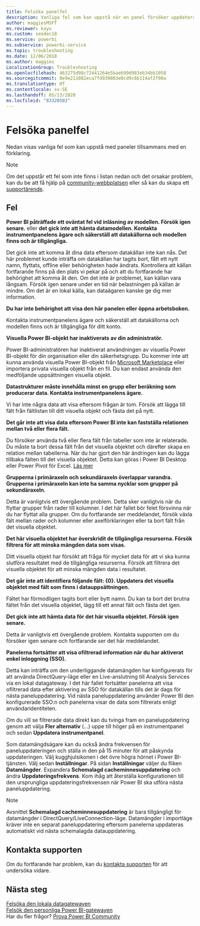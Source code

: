 ```yaml
---
title: Felsöka panelfel
description: Vanliga fel som kan uppstå när en panel försöker uppdatera i Power BI
author: maggiesMSFT
ms.reviewer: kayu
ms.custom: seodec18
ms.service: powerbi
ms.subservice: powerbi-service
ms.topic: troubleshooting
ms.date: 12/06/2018
ms.author: maggies
LocalizationGroup: Troubleshooting
ms.openlocfilehash: 463275d98c72441264e5bae699d983eb34bb1058
ms.sourcegitcommit: 0e9e211082eca7fd939803e0cd9c6b114af2f90a
ms.translationtype: HT
ms.contentlocale: sv-SE
ms.lasthandoff: 05/13/2020
ms.locfileid: "83320502"
---
```

# <a name="troubleshooting-tile-errors"></a>Felsöka panelfel
Nedan visas vanliga fel som kan uppstå med paneler tillsammans med en förklaring.

> [!NOTE]
> Om det uppstår ett fel som inte finns i listan nedan och det orsakar problem, kan du be att få hjälp på [community-webbplatsen](https://community.powerbi.com/) eller så kan du skapa ett [supportärende](https://powerbi.microsoft.com/support/).
> 
> 

## <a name="errors"></a>Fel
**Power BI påträffade ett oväntat fel vid inläsning av modellen. Försök igen senare.**
eller **det gick inte att hämta datamodellen. Kontakta instrumentpanelens ägare och säkerställ att datakällorna och modellen finns och är tillgängliga.**

Det gick inte att komma åt dina data eftersom datakällan inte kan nås. Det här problemet kunde inträffa om datakällan har tagits bort, fått ett nytt namn, flyttats, offline eller behörigheten hade ändrats. Kontrollera att källan fortfarande finns på den plats vi pekar på och att du fortfarande har behörighet att komma åt den. Om det inte är problemet, kan källan vara långsam. Försök igen senare under en tid när belastningen på källan är mindre. Om det är en lokal källa, kan dataägaren kanske ge dig mer information.

**Du har inte behörighet att visa den här panelen eller öppna arbetsboken.**

Kontakta instrumentpanelens ägare och säkerställ att datakällorna och modellen finns och är tillgängliga för ditt konto.

**Visuella Power BI-objekt har inaktiverats av din administratör.**

Power BI-administratören har inaktiverat användningen av visuella Power BI-objekt för din organisation eller din säkerhetsgrupp.
Du kommer inte att kunna använda visuella Power BI-objekt från [Microsoft Marketplace](https://appsource.microsoft.com/marketplace/apps?page=1&product=power-bi-visuals) eller importera privata visuella objekt från en fil. Du kan endast använda den medföljande uppsättningen visuella objekt.


**Datastrukturer måste innehålla minst en grupp eller beräkning som producerar data. Kontakta instrumentpanelens ägare.**

Vi har inte några data att visa eftersom frågan är tom. Försök att lägga till fält från fältlistan till ditt visuella objekt och fästa det på nytt.

**Det går inte att visa data eftersom Power BI inte kan fastställa relationen mellan två eller flera fält.**

Du försöker använda två eller flera fält från tabeller som inte är relaterade. Du måste ta bort dessa fält från det visuella objektet och därefter skapa en relation mellan tabellerna. När du har gjort den här ändringen kan du lägga tillbaka fälten till det visuella objektet. Detta kan göras i Power BI Desktop eller Power Pivot för Excel. [Läs mer](../transform-model/desktop-create-and-manage-relationships.md)

**Grupperna i primäraxeln och sekundäraxeln överlappar varandra. Grupperna i primäraxeln kan inte ha samma nycklar som grupper på sekundäraxeln.**

Detta är vanligtvis ett övergående problem. Detta sker vanligtvis när du flyttar grupper från rader till kolumner. I det här fallet bör felet försvinna när du har flyttat alla grupper. Om du fortfarande ser meddelandet, försök växla fält mellan rader och kolumner eller axelförklaringen eller ta bort fält från det visuella objektet.  

**Det här visuella objektet har överskridit de tillgängliga resurserna. Försök filtrera för att minska mängden data som visas.**

Ditt visuella objekt har försökt att fråga för mycket data för att vi ska kunna slutföra resultatet med de tillgängliga resurserna. Försök att filtrera det visuella objektet för att minska mängden data i resultatet.

**Det går inte att identifiera följande fält: {0}. Uppdatera det visuella objektet med fält som finns i datauppsättningen.**

Fältet har förmodligen tagits bort eller bytt namn. Du kan ta bort det brutna fältet från det visuella objektet, lägg till ett annat fält och fästa det igen.

**Det gick inte att hämta data för det här visuella objektet. Försök igen senare.**

Detta är vanligtvis ett övergående problem. Kontakta supporten om du försöker igen senare och fortfarande ser det här meddelandet.

**Panelerna fortsätter att visa ofiltrerad information när du har aktiverat enkel inloggning (SSO).**

Detta kan inträffa om den underliggande datamängden har konfigurerats för att använda DirectQuery-läge eller en Live-anslutning till Analysis Services via en lokal datagateway. I det här fallet fortsätter panelerna att visa ofiltrerad data efter aktivering av SSO för datakällan tills det är dags för nästa paneluppdatering. Vid nästa paneluppdatering använder Power BI den konfigurerade SSO:n och panelerna visar de data som filtrerats enligt användaridentiteten. 

Om du vill se filtrerade data direkt kan du tvinga fram en paneluppdatering genom att välja **Fler alternativ** (...) uppe till höger på en instrumentpanel och sedan **Uppdatera instrumentpanel**.

Som datamängdsägare kan du också ändra frekvensen för paneluppdateringen och ställa in den på 15 minuter för att påskynda uppdateringen. Välj kugghjulsikonen i det övre högra hörnet i Power BI-tjänsten. Välj sedan **Inställningar**. På sidan **Inställningar** väljer du fliken **Datamängder**. Expandera **Schemalagd cacheminnesuppdatering** och ändra **Uppdateringsfrekvens**. Kom ihåg att återställa konfigurationen till den ursprungliga uppdateringsfrekvensen när Power BI ska utföra nästa paneluppdatering.

> [!NOTE]
> Avsnittet **Schemalagd cacheminnesuppdatering** är bara tillgängligt för datamängder i DirectQuery/LiveConnection-läge. Datamängder i importläge kräver inte en separat paneluppdatering eftersom panelerna uppdateras automatiskt vid nästa schemalagda datauppdatering.

## <a name="contact-support"></a>Kontakta supporten
Om du fortfarande har problem, kan du [kontakta supporten](https://support.powerbi.com) för att undersöka vidare.

## <a name="next-steps"></a>Nästa steg
[Felsöka den lokala datagatewayen](service-gateway-onprem-tshoot.md)  
[Felsök den personliga Power BI-gatewayen](service-admin-troubleshooting-power-bi-personal-gateway.md)  
Har du fler frågor? [Prova Power BI Community](https://community.powerbi.com/)
